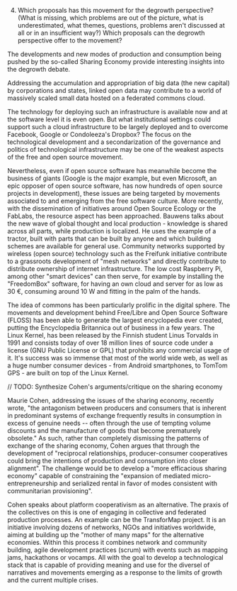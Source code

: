 4. Which proposals has this movement for the degrowth perspective? (What is missing, which problems are out of the picture, what is underestimated, what themes, questions, problems aren't discussed at all or in an insufficient way?) Which proposals can the degrowth perspective offer to the movement?

The developments and new modes of production and consumption being pushed by the so-called Sharing Economy provide interesting insights into the degrowth debate. 

Addressing the accumulation and appropriation of big data (the new capital) by corporations and states, linked open data may contribute to a world of massively scaled small data hosted on a federated commons cloud. 

The technology for deploying such an infrastructure is available now and at the software level it is even open. But what institutional settings could support such a cloud infrastructure to be largely deployed and to overcome Facebook, Google or Condoleeza's Dropbox? The focus on the technological development and a secondarization of the governance and politics of technological infrastructure may be one of the weakest aspects of the free and open source movement.

Nevertheless, even if open source software has meanwhile become the business of giants (Google is the major example, but even Microsoft, an epic opposer of open source software, has now hundreds of open source projects in development), these issues are being targeted by movements associated to and emerging from the free software culture. More recently, with the dissemination of initiatives around Open Source Ecology or the FabLabs, the resource aspect has been approached. Bauwens talks about the new wave of global thought and local production - knowledge is shared across all parts, while production is localized. He uses the example of a tractor, built with parts that can be built by anyone and which building schemes are available for general use. Community networks supported by wireless (open source) technology such as the Freifunk initiative contribute to a grassroots development of "mesh networks" and directly contribute to distribute ownership of internet infrastructure. The low cost Raspberry Pi, among other "smart devices" can then serve, for example by installing the "FreedomBox" software, for having an own cloud and server for as low as 30 €, consuming around 10 W and fitting in the palm of the hands.

The idea of commons has been particularly prolific in the digital sphere. The movements and development behind Free/Libre and Open Source Software (FLOSS) has been able to generate the largest encyclopedia ever created, putting the Encyclopedia Britannica out of business in a few years. The Linux Kernel, has been released by the Finnish student Linus Torvalds in 1991 and consists today of over 18 million lines of source code under a license (GNU Public License or GPL) that prohibits any commercial usage of it. It's success was so immense that most of the world wide web, as well as a huge number consumer devices - from Android smartphones, to TomTom GPS - are built on top of the Linux Kernel.

// TODO: Synthesize Cohen's arguments/critique on the sharing economy

Maurie Cohen, addressing the issues of the sharing economy, recently wrote, "the antagonism between producers and consumers that is inherent in predominant systems of exchange frequently results in consumption in excess of genuine needs -- often through the use of tempting volume discounts and the manufacture of goods that become prematurely obsolete." As such, rather than completely dismissing the patterns of exchange of the sharing economy, Cohen argues that through the development of "reciprocal relationships, producer-consumer cooperatives could bring the intentions of production and consumption into closer alignment". The challenge would be to develop a "more efficacious sharing economy" capable of constraining the "expansion of mediated micro-entrepreneurship and serialized rental in favor of modes consistent with communitarian provisioning". 

Cohen speaks about platform cooperativism as an alternative. The praxis of the collectives on this is one of engaging in collective and federated production processes. An example can be the TransforMap project. It is an initiative involving dozens of networks, NGOs and initiatives worldwide, aiming at building up the "mother of many maps" for the alternative economies. Within this process it combines network and community building, agile development practices (scrum) with events such as mapping jams, hackathons or vocamps. All with the goal to develop a technological stack that is capable of providing meaning and use for the diversel of narratives and movements emerging as a response to the limits of growth and the current multiple crises.


